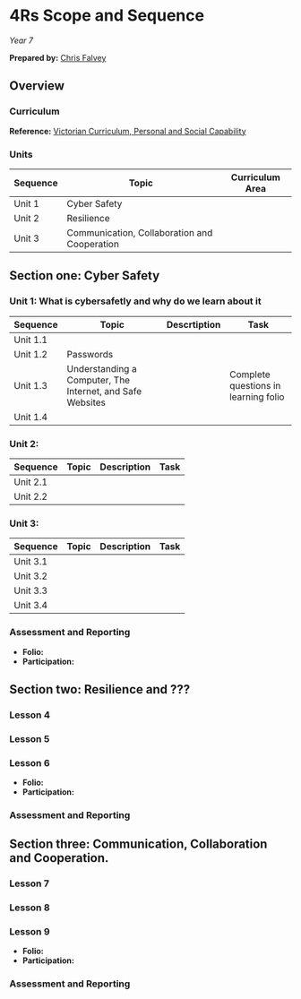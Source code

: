 # 4Rs Scope and Sequence
*Year 7*

**Prepared by:** [Chris Falvey](https://www.chrisfalvey.xyz/)

## Overview

### Curriculum

**Reference:** [Victorian Curriculum, Personal and Social Capability](https://victoriancurriculum.vcaa.vic.edu.au/personal-and-social-capability/curriculum/f-10#level=7-8)

### Units

| Sequence  | Topic                                        | Curriculum Area |
|-----------|----------------------------------------------|-----------------|
| Unit 1    | Cyber Safety                                 ||
| Unit 2    | Resilience                                   ||
| Unit 3    | Communication, Collaboration and Cooperation ||

## Section one: Cyber Safety

### Unit 1: What is cybersafetly and why do we learn about it

| Sequence | Topic | Descrtiption | Task |
|----------|-------|--------------|------|
| Unit 1.1 | | | |
| Unit 1.2 | Passwords | | |
| Unit 1.3 | Understanding a Computer, The Internet, and Safe Websites | | Complete questions in learning folio |
| Unit 1.4 | | | |

### Unit 2: 

| Sequence | Topic | Description | Task |
|-|-|-|-|
| Unit 2.1 | | | |
| Unit 2.2 | | | |

### Unit 3: 

| Sequence | Topic | Description | Task |
|-|-|-|-|
| Unit 3.1 | | | |
| Unit 3.2 | | | |
| Unit 3.3 | | | |
| Unit 3.4 | | | |

### Assessment and Reporting

* **Folio:**
* **Participation:**

## Section two: Resilience and ???

### Lesson 4

### Lesson 5

### Lesson 6

* **Folio:**
* **Participation:**

### Assessment and Reporting

## Section three: Communication, Collaboration and Cooperation.

### Lesson 7

### Lesson 8

### Lesson 9

* **Folio:**
* **Participation:**

### Assessment and Reporting

